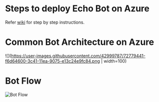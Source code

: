 # Steps to deploy Echo Bot on Azure
Refer [wiki](https://github.com/nidhisht/BotFrameworkV4Samples/wiki/Steps:-Deploy-Echo-Bot-on-Azure) for step by step instructions.

# Common Bot Architecture on Azure
![](https://user-images.githubusercontent.com/42999787/72779441-f6d64600-3c41-11ea-9075-e13c24e9fc84.png | width=100)

# Bot Flow
![Bot Flow](https://user-images.githubusercontent.com/42999787/72779471-081f5280-3c42-11ea-84cb-4948b96bd504.png)
